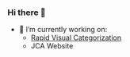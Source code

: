 ### Hi there 👋

- 🔭 I’m currently working on:
  - [Rapid Visual Categorization](https://rvis.clps.brown.edu/)
  - JCA Website
